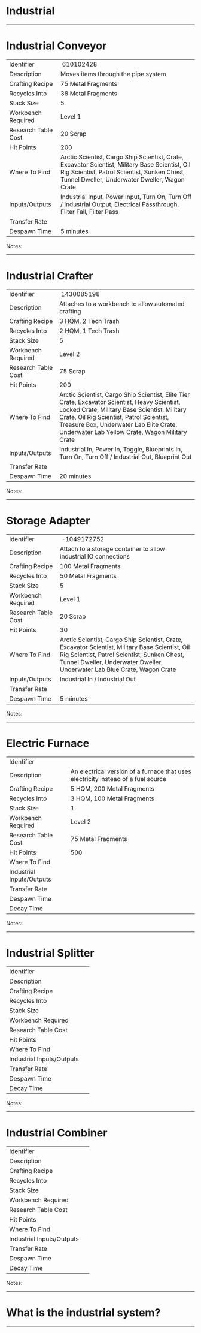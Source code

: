 
# Industrial

---

# Industrial Conveyor

| | |  
|-|---|  
Identifier          |  610102428
Description         | Moves items through the pipe system
Crafting Recipe     | 75 Metal Fragments
Recycles Into       | 38 Metal Fragments
Stack Size          | 5
Workbench Required  | Level 1
Research Table Cost | 20 Scrap
Hit Points          | 200
Where To Find       | Arctic Scientist, Cargo Ship Scientist, Crate, Excavator Scientist, Military Base Scientist, Oil Rig Scientist, Patrol Scientist, Sunken Chest, Tunnel Dweller, Underwater Dweller, Wagon Crate
Inputs/Outputs      | Industrial Input, Power Input, Turn On, Turn Off / Industrial Output, Electrical Passthrough, Filter Fail, Filter Pass
Transfer Rate       |
Despawn Time        | 5 minutes

Notes:

---

# Industrial Crafter

| | |  
|-|---|  
Identifier          |  1430085198
Description         | Attaches to a workbench to allow automated crafting
Crafting Recipe     | 3 HQM, 2 Tech Trash
Recycles Into       | 2 HQM, 1 Tech Trash
Stack Size          | 5
Workbench Required  | Level 2
Research Table Cost | 75 Scrap
Hit Points          | 200
Where To Find       | Arctic Scientist, Cargo Ship Scientist, Elite Tier Crate, Excavator Scientist, Heavy Scientist, Locked Crate, Military Base Scientist, Military Crate, Oil Rig Scientist, Patrol Scientist, Treasure Box, Underwater Lab Elite Crate, Underwater Lab Yellow Crate, Wagon Military Crate
Inputs/Outputs      | Industrial In, Power In, Toggle, Blueprints In, Turn On, Turn Off / Industrial Out, Blueprint Out
Transfer Rate       |
Despawn Time        | 20 minutes

Notes:

---

# Storage Adapter

| | |  
|-|---|  
Identifier          |  -1049172752
Description         | Attach to a storage container to allow industrial IO connections
Crafting Recipe     | 100 Metal Fragments
Recycles Into       | 50 Metal Fragments
Stack Size          | 5
Workbench Required  | Level 1
Research Table Cost | 20 Scrap
Hit Points          | 30
Where To Find       | Arctic Scientist, Cargo Ship Scientist, Crate, Excavator Scientist, Military Base Scientist, Oil Rig Scientist, Patrol Scientist, Sunken Chest, Tunnel Dweller, Underwater Dweller, Underwater Lab Blue Crate, Wagon Crate
Inputs/Outputs      | Industrial In / Industrial Out
Transfer Rate       |
Despawn Time        | 5 minutes

Notes:

---

# Electric Furnace

| | |  
|-|---|  
Identifier                |  
Description               | An electrical version of a furnace that uses electricity instead of a fuel source
Crafting Recipe           | 5 HQM, 200 Metal Fragments
Recycles Into             | 3 HQM, 100 Metal Fragments
Stack Size                | 1
Workbench Required        | Level 2
Research Table Cost       | 75 Metal Fragments
Hit Points                | 500
Where To Find             |
Industrial Inputs/Outputs |
Transfer Rate             |
Despawn Time              |
Decay Time                |

Notes:

---

# Industrial Splitter

| | |  
|-|---|  
Identifier                |  
Description               |
Crafting Recipe           |
Recycles Into             |
Stack Size                |
Workbench Required        |
Research Table Cost       |
Hit Points                |
Where To Find             |
Industrial Inputs/Outputs |
Transfer Rate             |
Despawn Time              |
Decay Time                |

Notes:

---

# Industrial Combiner

| | |  
|-|---|  
Identifier                |  
Description               |
Crafting Recipe           |
Recycles Into             |
Stack Size                |
Workbench Required        |
Research Table Cost       |
Hit Points                |
Where To Find             |
Industrial Inputs/Outputs |
Transfer Rate             |
Despawn Time              |
Decay Time                |

Notes:

---

# What is the industrial system?

---
